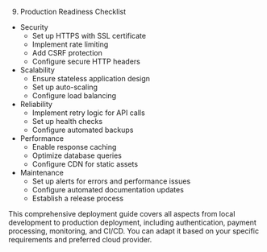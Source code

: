   9. Production Readiness Checklist

  - Security
    - Set up HTTPS with SSL certificate
    - Implement rate limiting
    - Add CSRF protection
    - Configure secure HTTP headers
  - Scalability
    - Ensure stateless application design
    - Set up auto-scaling
    - Configure load balancing
  - Reliability
    - Implement retry logic for API calls
    - Set up health checks
    - Configure automated backups
  - Performance
    - Enable response caching
    - Optimize database queries
    - Configure CDN for static assets
  - Maintenance
    - Set up alerts for errors and performance issues
    - Configure automated documentation updates
    - Establish a release process

  This comprehensive deployment guide covers all aspects from local development to production deployment,
  including authentication, payment processing, monitoring, and CI/CD. You can adapt it based on your specific
  requirements and preferred cloud provider.


